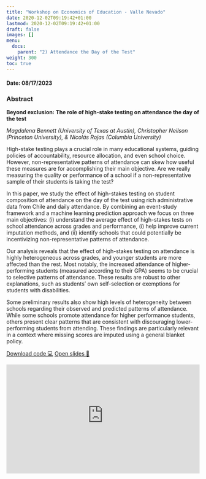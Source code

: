```yaml
---
title: "Workshop on Economics of Education - Valle Nevado"
date: 2020-12-02T09:19:42+01:00
lastmod: 2020-12-02T09:19:42+01:00
draft: false
images: []
menu: 
  docs:
    parent: "2) Attendance the Day of the Test"
weight: 300
toc: true
---
```


<h4> Date: 08/17/2023</h4>

<h3> Abstract </h3>

**Beyond exclusion: The role of high-stake testing on attendance the day of the test**

*Magdalena Bennett (University of Texas at Austin), Christopher Neilson (Princeton University), & Nicolás Rojas (Columbia University)*

High-stake testing plays a crucial role in many educational systems, guiding policies of accountability, resource allocation, and even school choice. However, non-representative patterns of attendance can skew how useful these measures are for accomplishing their main objective. Are we really measuring the quality or performance of a school if a non-representative sample of their students is taking the test?

In this paper, we study the effect of high-stakes testing on student composition of attendance on the day of the test using rich administrative data from Chile and daily attendance. By combining an event-study framework and a machine learning prediction approach we focus on three main objectives: (i) understand the average effect of high-stakes tests on school attendance across grades and performance, (i) help improve current imputation methods, and (ii) identify schools that could potentially be incentivizing non-representative patterns of attendance.

Our analysis reveals that the effect of high-stakes testing on attendance is highly heterogeneous across grades, and younger students are more affected than the rest. Most notably, the increased attendance of higher-performing students (measured according to their GPA) seems to be crucial to selective patterns of attendance. These results are robust to other explanations, such as students’ own self-selection or exemptions for students with disabilities.

Some preliminary results also show high levels of heterogeneity between schools regarding their observed and predicted patterns of attendance. While some schools promote attendance for higher performance students, others present clear patterns that are consistent with discouraging lower-performing students from attending. These findings are particularly relevant in a context where missing scores are imputed using a general blanket policy.


<head>
<meta charset="UTF-8">
</head>

<a class="btn btn-link btn-sm px-4 mb-2" href="https://github.com/maibennett/presentations/blob/main/presentations/Attendance/EconEdWork_20230817/mbennett_attendance.Rmd" role="button"> Download code &#128187;</a>
<a class="btn btn-link btn-sm px-4 mb-2" href="https://raw.githack.com/maibennett/presentations/main/content/presentations/Attendance/EconEdWork_20230817/mbennett_attendance.html" role="button"> Open slides &#128194;</a>

<style>
.resp-container {
    position: relative;
    overflow: hidden;
    padding-top: 56.25%;
}

.testiframe {
    position: absolute;
    top: 0;
    left: 0;
    width: 100%;
    height: 100%;
    border: 0;
}
</style>

<div class="resp-container">
    <iframe class="testiframe" src="https://slides.magdalenabennett.com/presentations/Attendance/EconEdWork_20230817/mbennett_attendance.html">
      Oops! Your browser doesn't support this.
    </iframe>
</div>